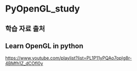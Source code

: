 # PyOpenGL_study

## 학습 자료 출처  

## Learn OpenGL in python

<https://www.youtube.com/playlist?list=PL1P11yPQAo7opIg8r-4BMfh1Z_dCOfI0y>
